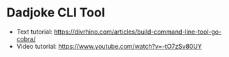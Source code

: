 # Dadjoke CLI Tool

- Text tutorial: https://divrhino.com/articles/build-command-line-tool-go-cobra/
- Video tutorial: https://www.youtube.com/watch?v=-tO7zSv80UY
